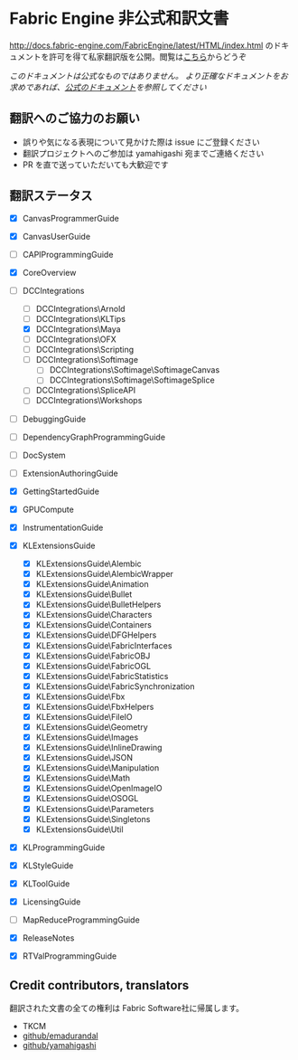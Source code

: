 # Fabric Engine 非公式和訳文書
http://docs.fabric-engine.com/FabricEngine/latest/HTML/index.html
のドキュメントを許可を得て私家翻訳版を公開。閲覧は[こちら](http://yamahigashi.github.io/unofficial-fabricengine-documents-ja/)からどうぞ

*このドキュメントは公式なものではありません。*
*より正確なドキュメントをお求めであれば、[公式のドキュメント](http://docs.fabric-engine.com/FabricEngine/latest/HTML/index.html)を参照してください*


## 翻訳へのご協力のお願い

* 誤りや気になる表現について見かけた際は issue にご登録ください
* 翻訳プロジェクトへのご参加は yamahigashi 宛までご連絡ください
* PR を直で送っていただいても大歓迎です


## 翻訳ステータス

* [x] CanvasProgrammerGuide
* [x] CanvasUserGuide
* [ ] CAPIProgrammingGuide
* [x] CoreOverview
* [ ] DCCIntegrations
    * [ ] DCCIntegrations\Arnold
    * [ ] DCCIntegrations\KLTips
    * [x] DCCIntegrations\Maya
    * [ ] DCCIntegrations\OFX
    * [ ] DCCIntegrations\Scripting
    * [ ] DCCIntegrations\Softimage
        * [ ] DCCIntegrations\Softimage\SoftimageCanvas
        * [ ] DCCIntegrations\Softimage\SoftimageSplice
    * [ ] DCCIntegrations\SpliceAPI
    * [ ] DCCIntegrations\Workshops
* [ ] DebuggingGuide
* [ ] DependencyGraphProgrammingGuide
* [ ] DocSystem
* [ ] ExtensionAuthoringGuide
* [x] GettingStartedGuide
* [x] GPUCompute
* [x] InstrumentationGuide
* [x] KLExtensionsGuide
    * [x] KLExtensionsGuide\Alembic
    * [x] KLExtensionsGuide\AlembicWrapper
    * [x] KLExtensionsGuide\Animation
    * [x] KLExtensionsGuide\Bullet
    * [x] KLExtensionsGuide\BulletHelpers
    * [x] KLExtensionsGuide\Characters
    * [x] KLExtensionsGuide\Containers
    * [x] KLExtensionsGuide\DFGHelpers
    * [x] KLExtensionsGuide\FabricInterfaces
    * [x] KLExtensionsGuide\FabricOBJ
    * [x] KLExtensionsGuide\FabricOGL
    * [x] KLExtensionsGuide\FabricStatistics
    * [x] KLExtensionsGuide\FabricSynchronization
    * [x] KLExtensionsGuide\Fbx
    * [x] KLExtensionsGuide\FbxHelpers
    * [x] KLExtensionsGuide\FileIO
    * [x] KLExtensionsGuide\Geometry
    * [x] KLExtensionsGuide\Images
    * [x] KLExtensionsGuide\InlineDrawing
    * [x] KLExtensionsGuide\JSON
    * [x] KLExtensionsGuide\Manipulation
    * [x] KLExtensionsGuide\Math
    * [x] KLExtensionsGuide\OpenImageIO
    * [x] KLExtensionsGuide\OSOGL
    * [x] KLExtensionsGuide\Parameters
    * [x] KLExtensionsGuide\Singletons
    * [x] KLExtensionsGuide\Util
* [x] KLProgrammingGuide
* [x] KLStyleGuide
* [x] KLToolGuide
* [x] LicensingGuide
* [ ] MapReduceProgrammingGuide
* [x] ReleaseNotes
* [x] RTValProgrammingGuide


## Credit contributors, translators

翻訳された文書の全ての権利は Fabric Software社に帰属します。
* TKCM
* [github/emadurandal](https://github.com/emadurandal)
* [github/yamahigashi](https://github.com/yamahigashi)
